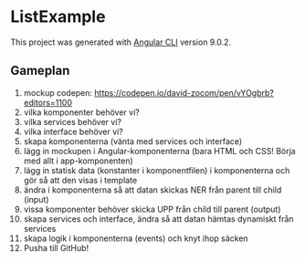 # ListExample

This project was generated with [Angular CLI](https://github.com/angular/angular-cli) version 9.0.2.

## Gameplan
1. mockup codepen: https://codepen.io/david-zocom/pen/vYOgbrb?editors=1100
2. vilka komponenter behöver vi?
3. vilka services behöver vi?
4. vilka interface behöver vi?
5. skapa komponenterna (vänta med services och interface)
6. lägg in mockupen i Angular-komponenterna (bara HTML och CSS! Börja med allt i app-komponenten)
7. lägg in statisk data (konstanter i komponentfilen) i komponenterna och gör så att den visas i template
8. ändra i komponenterna så att datan skickas NER från parent till child (input)
9. vissa komponenter behöver skicka UPP från child till parent (output)
10. skapa services och interface, ändra så att datan hämtas dynamiskt från services
11. skapa logik i komponenterna (events) och knyt ihop säcken
12. Pusha till GitHub!
